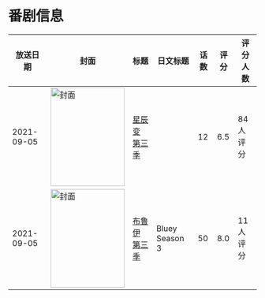 # 番剧信息

|放送日期|封面|标题|日文标题|话数|评分|评分人数|
|---|---|---|---|---|---|---|
|2021-09-05|<img src="https://lain.bgm.tv/pic/cover/c/33/7c/307982_ZR8x9.jpg" alt="封面" style="width:150px;height:200px;object-fit:cover;">|[星辰变 第三季](https://bangumi.tv/subject/307982)||12|6.5|84人评分|
|2021-09-05|<img src="https://lain.bgm.tv/pic/cover/c/bb/68/421357_g8F88.jpg" alt="封面" style="width:150px;height:200px;object-fit:cover;">|[布鲁伊 第三季](https://bangumi.tv/subject/421357)|Bluey Season 3|50|8.0|11人评分|
